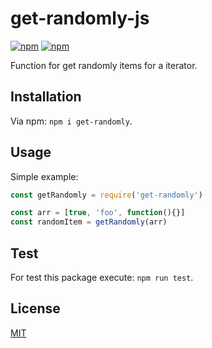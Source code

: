 # get-randomly-js

[![npm](https://img.shields.io/npm/v/get-randomly.svg)](https://www.npmjs.com/package/get-randomly)
[![npm](https://img.shields.io/npm/dm/get-randomly.svg)](https://www.npmjs.com/package/get-randomly)

Function for get randomly items for a iterator.

## Installation

Via npm: `npm i get-randomly`.

## Usage

Simple example:

```js
const getRandomly = require('get-randomly')

const arr = [true, 'foo', function(){}]
const randomItem = getRandomly(arr)
```

## Test

For test this package execute: `npm run test`.

## License

[MIT](https://github.com/rich-97/get-randomly/blob/master/LICENSE)